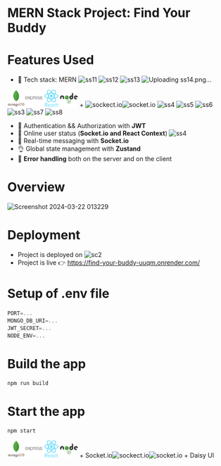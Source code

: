 # MERN Stack Project: Find Your Buddy

# Features Used
- 🌟 Tech stack: MERN ![ss11](https://github.com/alisha140202/find_your_buddy/assets/102052712/74e2bc81-7e35-4c08-9da0-b4c0a17ea2be)   ![ss12](https://github.com/alisha140202/find_your_buddy/assets/102052712/48068b99-2557-4431-9ea5-3a3455f62494)   ![ss13](https://github.com/alisha140202/find_your_buddy/assets/102052712/820fe2cb-5842-4118-a748-af7cf6b2a0d1)   ![Uploading ss14.png…]()



<img src="https://raw.githubusercontent.com/devicons/devicon/master/icons/mongodb/mongodb-original-wordmark.svg" alt="mongodb" width="40" height="40"/><img src="https://raw.githubusercontent.com/devicons/devicon/master/icons/express/express-original-wordmark.svg" alt="express" width="40" height="40"/><img src="https://raw.githubusercontent.com/devicons/devicon/master/icons/react/react-original-wordmark.svg" alt="react" width="40" height="40"/><img src="https://raw.githubusercontent.com/devicons/devicon/master/icons/nodejs/nodejs-original-wordmark.svg" alt="nodejs" width="40" height="40"/>     +   <img src="https://cdn.jsdelivr.net/gh/devicons/devicon@latest/icons/socketio/socketio-original-wordmark.svg" alt="sockect.io" width="80" height="20"/><img src="https://cdn.jsdelivr.net/gh/devicons/devicon@latest/icons/tailwindcss/tailwindcss-plain-wordmark.svg" alt="socket.io" width="100" height="20"/>  ![ss4](https://github.com/alisha140202/find_your_buddy/assets/102052712/d432a446-cb83-4e66-bac6-9fb3335bf0eb)   ![ss5](https://github.com/alisha140202/find_your_buddy/assets/102052712/dc0d4387-a81a-41c0-b0f3-a2f53a2c8bac)   ![ss6](https://github.com/alisha140202/find_your_buddy/assets/102052712/8420d246-1a54-44a4-bed5-17a5bc22b91f)   ![ss3](https://github.com/alisha140202/find_your_buddy/assets/102052712/f80ef2e9-4bdb-48f4-ba2b-4f8510b5a58f)   ![ss7](https://github.com/alisha140202/find_your_buddy/assets/102052712/0c8b1d4b-bfa4-45e3-84ab-8cb3e422b937)   ![ss8](https://github.com/alisha140202/find_your_buddy/assets/102052712/3952287a-34cc-4ec3-8f69-c37345b5f21e)





-   🎃 Authentication && Authorization with **JWT** 
-   🚀 Online user status (**Socket.io and React Context**) ![ss4](https://github.com/alisha140202/find_your_buddy/assets/102052712/d432a446-cb83-4e66-bac6-9fb3335bf0eb)
-   👾 Real-time messaging with **Socket.io**
-   👌 Global state management with **Zustand**
-   🐞 **Error** **handling** both on the server and on the client

# Overview
![Screenshot 2024-03-22 013229](https://github.com/alisha140202/find_your_buddy/assets/102052712/a846afb2-2c1d-45ea-aced-5ded71f671e8)

# Deployment
- Project is deployed on ![sc2](https://github.com/alisha140202/find_your_buddy/assets/102052712/a6f4c87b-079b-42e3-a1af-9777a666a426)
- Project is live 👉 https://find-your-buddy-uuqm.onrender.com/

# Setup of .env file

```js
PORT=...
MONGO_DB_URI=...
JWT_SECRET=...
NODE_ENV=...
```

# Build the app

```shell
npm run build
```

# Start the app

```shell
npm start
```


<img src="https://raw.githubusercontent.com/devicons/devicon/master/icons/mongodb/mongodb-original-wordmark.svg" alt="mongodb" width="40" height="40"/><img src="https://raw.githubusercontent.com/devicons/devicon/master/icons/express/express-original-wordmark.svg" alt="express" width="40" height="40"/><img src="https://raw.githubusercontent.com/devicons/devicon/master/icons/react/react-original-wordmark.svg" alt="react" width="40" height="40"/><img src="https://raw.githubusercontent.com/devicons/devicon/master/icons/nodejs/nodejs-original-wordmark.svg" alt="nodejs" width="40" height="40"/>     +     Socket.io<img src="https://cdn.jsdelivr.net/gh/devicons/devicon@latest/icons/socketio/socketio-original-wordmark.svg" alt="sockect.io" width="40" height="40"/><img src="https://cdn.jsdelivr.net/gh/devicons/devicon@latest/icons/tailwindcss/tailwindcss-plain-wordmark.svg" alt="socket.io" width="40" height="40"/> + Daisy UI
